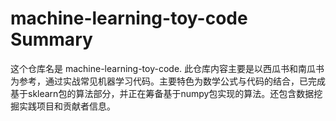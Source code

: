 # machine-learning-toy-code Summary

这个仓库名是 machine-learning-toy-code. 此仓库内容主要是以西瓜书和南瓜书为参考，通过实战常见机器学习代码。主要特色为数学公式与代码的结合，已完成基于sklearn包的算法部分，并正在筹备基于numpy包实现的算法。还包含数据挖掘实践项目和贡献者信息。